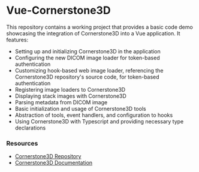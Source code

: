 # Vue-Cornerstone3D

This repository contains a working project that provides a basic code demo showcasing the integration of Cornerstone3D into a Vue application. It features:

- Setting up and initializing Cornerstone3D in the application
- Configuring the new DICOM image loader for token-based authentication
- Customizing hook-based web image loader, referencing the Cornerstone3D repository's source code, for token-based authentication
- Registering image loaders to Cornerstone3D
- Displaying stack images with Cornerstone3D
- Parsing metadata from DICOM image
- Basic initialization and usage of Cornerstone3D tools
- Abstraction of tools, event handlers, and configuration to hooks
- Using Cornerstone3D with Typescript and providing necessary type declarations

### Resources

- [Cornerstone3D Repository](https://github.com/cornerstonejs/cornerstone3D)
- [Cornerstone3D Documentation](https://www.cornerstonejs.org/)

